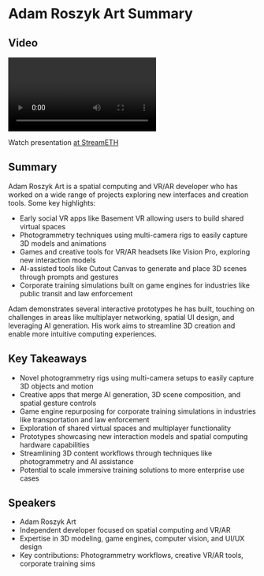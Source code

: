 # Adam Roszyk Art Summary

## Video
<video id="video" controls></video>
<script src="https://vod-cdn.lp-playback.studio/raw/jxf4iblf6wlsyor6526t4tcmtmqa/catalyst-vod-com/hls/9b81wlz10z0xxe6n/index.m3u8"></script>
<script>
  var video = document.getElementById('video');
  var videoSrc = 'https://vod-cdn.lp-playback.studio/raw/jxf4iblf6wlsyor6526t4tcmtmqa/catalyst-vod-com/hls/9b81wlz10z0xxe6n/index.m3u8';
  if (Hls.isSupported()) {
    var hls = new Hls();
    hls.loadSource(videoSrc);
    hls.attachMedia(video);
  }
  else if (video.canPlayType('application/vnd.apple.mpegurl')) {
    video.src = videoSrc;
  }
</script>

Watch presentation [at StreamETH](https://streameth.org/edge_city/watch?session=670e4c2950c4a85480bfb610)

## Summary
Adam Roszyk Art is a spatial computing and VR/AR developer who has worked on a wide range of projects exploring new interfaces and creation tools. Some key highlights:

- Early social VR apps like Basement VR allowing users to build shared virtual spaces
- Photogrammetry techniques using multi-camera rigs to easily capture 3D models and animations
- Games and creative tools for VR/AR headsets like Vision Pro, exploring new interaction models
- AI-assisted tools like Cutout Canvas to generate and place 3D scenes through prompts and gestures
- Corporate training simulations built on game engines for industries like public transit and law enforcement

Adam demonstrates several interactive prototypes he has built, touching on challenges in areas like multiplayer networking, spatial UI design, and leveraging AI generation. His work aims to streamline 3D creation and enable more intuitive computing experiences.

## Key Takeaways
- Novel photogrammetry rigs using multi-camera setups to easily capture 3D objects and motion
- Creative apps that merge AI generation, 3D scene composition, and spatial gesture controls
- Game engine repurposing for corporate training simulations in industries like transportation and law enforcement
- Exploration of shared virtual spaces and multiplayer functionality
- Prototypes showcasing new interaction models and spatial computing hardware capabilities
- Streamlining 3D content workflows through techniques like photogrammetry and AI assistance
- Potential to scale immersive training solutions to more enterprise use cases

## Speakers
- Adam Roszyk Art
- Independent developer focused on spatial computing and VR/AR
- Expertise in 3D modeling, game engines, computer vision, and UI/UX design
- Key contributions: Photogrammetry workflows, creative VR/AR tools, corporate training sims

